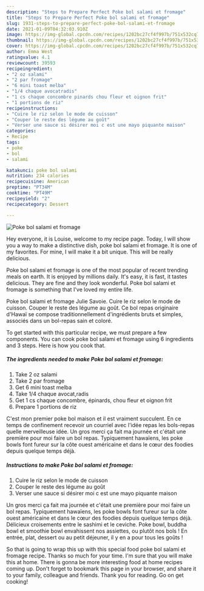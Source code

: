 ```yaml
---
description: "Steps to Prepare Perfect Poke bol salami et fromage"
title: "Steps to Prepare Perfect Poke bol salami et fromage"
slug: 1931-steps-to-prepare-perfect-poke-bol-salami-et-fromage
date: 2021-01-09T04:32:03.910Z
image: https://img-global.cpcdn.com/recipes/1202bc27cf4f997b/751x532cq70/poke-bol-salami-et-fromage-photo-principale-de-la-recette.jpg
thumbnail: https://img-global.cpcdn.com/recipes/1202bc27cf4f997b/751x532cq70/poke-bol-salami-et-fromage-photo-principale-de-la-recette.jpg
cover: https://img-global.cpcdn.com/recipes/1202bc27cf4f997b/751x532cq70/poke-bol-salami-et-fromage-photo-principale-de-la-recette.jpg
author: Emma West
ratingvalue: 4.1
reviewcount: 39593
recipeingredient:
- "2 oz salami"
- "2 par fromage"
- "6 mini toast melba"
- "1/4 chaque avocatradis"
- "1 cs chaque concombre pinards chou fleur et oignon frit"
- "1 portions de riz"
recipeinstructions:
- "Cuire le riz selon le mode de cuisson"
- "Couper le reste des légume au goût"
- "Verser une sauce si désirer moi c est une mayo piquante maison"
categories:
- Recipe
tags:
- poke
- bol
- salami

katakunci: poke bol salami 
nutrition: 234 calories
recipecuisine: American
preptime: "PT34M"
cooktime: "PT49M"
recipeyield: "2"
recipecategory: Dessert

---
```



![Poke bol salami et fromage](https://img-global.cpcdn.com/recipes/1202bc27cf4f997b/751x532cq70/poke-bol-salami-et-fromage-photo-principale-de-la-recette.jpg)

Hey everyone, it is Louise, welcome to my recipe page. Today, I will show you a way to make a distinctive dish, poke bol salami et fromage. It is one of my favorites. For mine, I will make it a bit unique. This will be really delicious.

Poke bol salami et fromage is one of the most popular of recent trending meals on earth. It is enjoyed by millions daily. It's easy, it is fast, it tastes delicious. They are fine and they look wonderful. Poke bol salami et fromage is something that I've loved my entire life.

Poke bol salami et fromage Julie Savoie. Cuire le riz selon le mode de cuisson. Couper le reste des légume au goût. Ce bol repas originaire d&#39;Hawaï se compose traditionnellement d&#39;ingrédients bruts et simples, associés dans un bol-repas sain et coloré.


To get started with this particular recipe, we must prepare a few components. You can cook poke bol salami et fromage using 6 ingredients and 3 steps. Here is how you cook that.

<!--inarticleads1-->

##### The ingredients needed to make Poke bol salami et fromage:

1. Take 2 oz salami
1. Take 2 par fromage
1. Get 6 mini toast melba
1. Take 1/4 chaque avocat,radis
1. Get 1 cs chaque concombre, épinards, chou fleur et oignon frit
1. Prepare 1 portions de riz


C&#39;est mon premier poke bol maison et il est vraiment succulent. En ce temps de confinement recevoir un courriel avec l&#39;idée repas les bols-repas quelle merveilleuse idée. Un gros merci ça fait ma journée et c&#39;était une première pour moi faire un bol repas. Typiquement hawaïens, les poke bowls font fureur sur la côte ouest américaine et dans le cœur des foodies depuis quelque temps déjà. 

<!--inarticleads2-->

##### Instructions to make Poke bol salami et fromage:

1. Cuire le riz selon le mode de cuisson
1. Couper le reste des légume au goût
1. Verser une sauce si désirer moi c est une mayo piquante maison


Un gros merci ça fait ma journée et c&#39;était une première pour moi faire un bol repas. Typiquement hawaïens, les poke bowls font fureur sur la côte ouest américaine et dans le cœur des foodies depuis quelque temps déjà. Délicieux croisements entre le sashimi et le ceviche. Poke bowl, buddha bowl et smoothie bowl envahissent nos assiettes, ou plutôt nos bols ! En entrée, plat, dessert ou au petit déjeuner, il y en a pour tous les goûts ! 

So that is going to wrap this up with this special food poke bol salami et fromage recipe. Thanks so much for your time. I'm sure that you will make this at home. There is gonna be more interesting food at home recipes coming up. Don't forget to bookmark this page in your browser, and share it to your family, colleague and friends. Thank you for reading. Go on get cooking!
